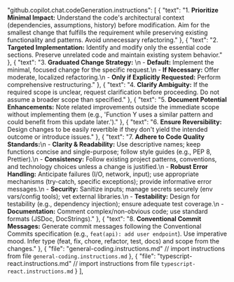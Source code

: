 "github.copilot.chat.codeGeneration.instructions": [
        {
            "text": "1. **Prioritize Minimal Impact:** Understand the code's architectural context (dependencies, assumptions, history) before modification. Aim for the smallest change that fulfills the requirement while preserving existing functionality and patterns. Avoid unnecessary refactoring."
        },
        {
            "text": "2. **Targeted Implementation:** Identify and modify only the essential code sections. Preserve unrelated code and maintain existing system behavior."
        },
        {
            "text": "3. **Graduated Change Strategy:** \n   - **Default:** Implement the minimal, focused change for the specific request.\n   - **If Necessary:** Offer moderate, localized refactoring.\n   - **Only if Explicitly Requested:** Perform comprehensive restructuring."
        },
        {
            "text": "4. **Clarify Ambiguity:** If the required scope is unclear, request clarification before proceeding. Do not assume a broader scope than specified."
        },
        {
            "text": "5. **Document Potential Enhancements:** Note related improvements outside the immediate scope without implementing them (e.g., 'Function Y uses a similar pattern and could benefit from this update later.')."
        },
        {
            "text": "6. **Ensure Reversibility:** Design changes to be easily revertible if they don't yield the intended outcome or introduce issues."
        },
        {
            "text": "7. **Adhere to Code Quality Standards:**\n   - **Clarity & Readability:** Use descriptive names; keep functions concise and single-purpose; follow style guides (e.g., PEP 8, Prettier).\n   - **Consistency:** Follow existing project patterns, conventions, and technology choices unless a change is justified.\n   - **Robust Error Handling:** Anticipate failures (I/O, network, input); use appropriate mechanisms (try-catch, specific exceptions); provide informative error messages.\n   - **Security:** Sanitize inputs; manage secrets securely (env vars/config tools); vet external libraries.\n   - **Testability:** Design for testability (e.g., dependency injection); ensure adequate test coverage.\n   - **Documentation:** Comment complex/non-obvious code; use standard formats (JSDoc, DocStrings)."
        },
        {
            "text": "8. **Conventional Commit Messages:** Generate commit messages following the Conventional Commits specification (e.g., `feat(api): add user endpoint`). Use imperative mood. Infer type (feat, fix, chore, refactor, test, docs) and scope from the changes."
        },
        {
          "file": "general-coding.instructions.md" // import instructions from file `general-coding.instructions.md`
        },
        {
          "file": "typescript-react.instructions.md" // import instructions from file `typescript-react.instructions.md`
        }
    ],